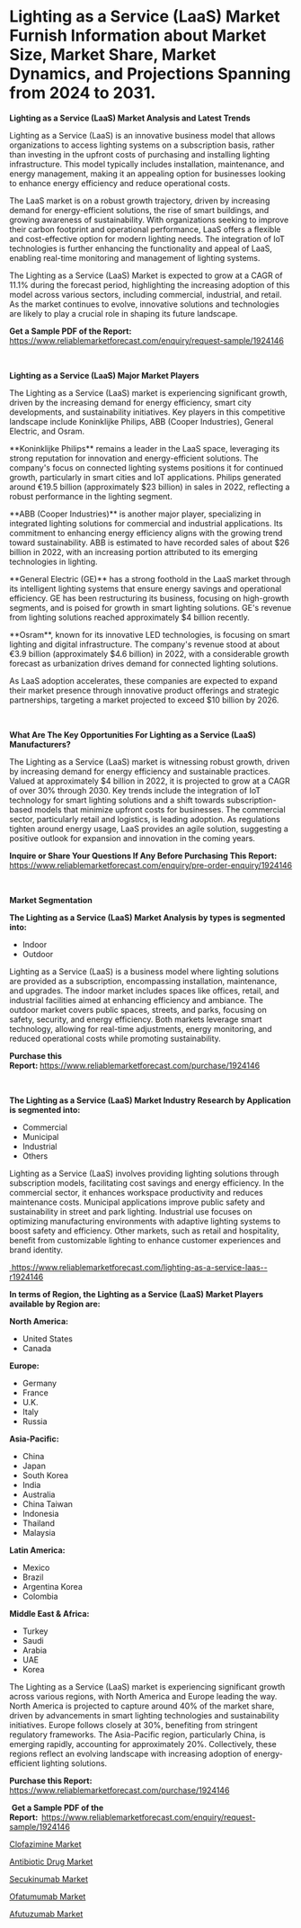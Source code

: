 <p><h1>Lighting as a Service (LaaS) Market Furnish Information about Market Size, Market Share, Market Dynamics, and Projections Spanning from 2024 to 2031.</h1></p><p><strong>Lighting as a Service (LaaS) Market Analysis and Latest Trends</strong></p>
<p><p>Lighting as a Service (LaaS) is an innovative business model that allows organizations to access lighting systems on a subscription basis, rather than investing in the upfront costs of purchasing and installing lighting infrastructure. This model typically includes installation, maintenance, and energy management, making it an appealing option for businesses looking to enhance energy efficiency and reduce operational costs. </p><p>The LaaS market is on a robust growth trajectory, driven by increasing demand for energy-efficient solutions, the rise of smart buildings, and growing awareness of sustainability. With organizations seeking to improve their carbon footprint and operational performance, LaaS offers a flexible and cost-effective option for modern lighting needs. The integration of IoT technologies is further enhancing the functionality and appeal of LaaS, enabling real-time monitoring and management of lighting systems. </p><p>The Lighting as a Service (LaaS) Market is expected to grow at a CAGR of 11.1% during the forecast period, highlighting the increasing adoption of this model across various sectors, including commercial, industrial, and retail. As the market continues to evolve, innovative solutions and technologies are likely to play a crucial role in shaping its future landscape.</p></p>
<p><strong>Get a Sample PDF of the Report:&nbsp;</strong> <a href="https://www.reliablemarketforecast.com/enquiry/request-sample/1924146?utm_campaign=1768&utm_medium=2&utm_source=Github&utm_content=ia&utm_term=24102024&utm_id=lighting-as-a-service-laas">https://www.reliablemarketforecast.com/enquiry/request-sample/1924146</a></p>
<p>&nbsp;</p>
<p><strong>Lighting as a Service (LaaS) Major Market Players</strong></p>
<p><p>The Lighting as a Service (LaaS) market is experiencing significant growth, driven by the increasing demand for energy efficiency, smart city developments, and sustainability initiatives. Key players in this competitive landscape include Koninklijke Philips, ABB (Cooper Industries), General Electric, and Osram.</p><p>**Koninklijke Philips** remains a leader in the LaaS space, leveraging its strong reputation for innovation and energy-efficient solutions. The company's focus on connected lighting systems positions it for continued growth, particularly in smart cities and IoT applications. Philips generated around €19.5 billion (approximately $23 billion) in sales in 2022, reflecting a robust performance in the lighting segment.</p><p>**ABB (Cooper Industries)** is another major player, specializing in integrated lighting solutions for commercial and industrial applications. Its commitment to enhancing energy efficiency aligns with the growing trend toward sustainability. ABB is estimated to have recorded sales of about $26 billion in 2022, with an increasing portion attributed to its emerging technologies in lighting.</p><p>**General Electric (GE)** has a strong foothold in the LaaS market through its intelligent lighting systems that ensure energy savings and operational efficiency. GE has been restructuring its business, focusing on high-growth segments, and is poised for growth in smart lighting solutions. GE's revenue from lighting solutions reached approximately $4 billion recently.</p><p>**Osram**, known for its innovative LED technologies, is focusing on smart lighting and digital infrastructure. The company's revenue stood at about €3.9 billion (approximately $4.6 billion) in 2022, with a considerable growth forecast as urbanization drives demand for connected lighting solutions.</p><p>As LaaS adoption accelerates, these companies are expected to expand their market presence through innovative product offerings and strategic partnerships, targeting a market projected to exceed $10 billion by 2026.</p></p>
<p>&nbsp;</p>
<p><strong>What Are The Key Opportunities For Lighting as a Service (LaaS) Manufacturers?</strong></p>
<p><p>The Lighting as a Service (LaaS) market is witnessing robust growth, driven by increasing demand for energy efficiency and sustainable practices. Valued at approximately $4 billion in 2022, it is projected to grow at a CAGR of over 30% through 2030. Key trends include the integration of IoT technology for smart lighting solutions and a shift towards subscription-based models that minimize upfront costs for businesses. The commercial sector, particularly retail and logistics, is leading adoption. As regulations tighten around energy usage, LaaS provides an agile solution, suggesting a positive outlook for expansion and innovation in the coming years.</p></p>
<p><strong>Inquire or Share Your Questions If Any Before Purchasing This Report:</strong> <a href="https://www.reliablemarketforecast.com/enquiry/pre-order-enquiry/1924146?utm_campaign=1768&utm_medium=2&utm_source=Github&utm_content=ia&utm_term=24102024&utm_id=lighting-as-a-service-laas">https://www.reliablemarketforecast.com/enquiry/pre-order-enquiry/1924146</a></p>
<p>&nbsp;</p>
<p><strong>Market Segmentation</strong></p>
<p><strong>The Lighting as a Service (LaaS) Market Analysis by types is segmented into:</strong></p>
<p><ul><li>Indoor</li><li>Outdoor</li></ul></p>
<p><p>Lighting as a Service (LaaS) is a business model where lighting solutions are provided as a subscription, encompassing installation, maintenance, and upgrades. The indoor market includes spaces like offices, retail, and industrial facilities aimed at enhancing efficiency and ambiance. The outdoor market covers public spaces, streets, and parks, focusing on safety, security, and energy efficiency. Both markets leverage smart technology, allowing for real-time adjustments, energy monitoring, and reduced operational costs while promoting sustainability.</p></p>
<p><strong>Purchase this Report:&nbsp;</strong><a href="https://www.reliablemarketforecast.com/purchase/1924146?utm_campaign=1768&utm_medium=2&utm_source=Github&utm_content=ia&utm_term=24102024&utm_id=lighting-as-a-service-laas">https://www.reliablemarketforecast.com/purchase/1924146</a></p>
<p>&nbsp;</p>
<p><strong>The Lighting as a Service (LaaS) Market Industry Research by Application is segmented into:</strong></p>
<p><ul><li>Commercial</li><li>Municipal</li><li>Industrial</li><li>Others</li></ul></p>
<p><p>Lighting as a Service (LaaS) involves providing lighting solutions through subscription models, facilitating cost savings and energy efficiency. In the commercial sector, it enhances workspace productivity and reduces maintenance costs. Municipal applications improve public safety and sustainability in street and park lighting. Industrial use focuses on optimizing manufacturing environments with adaptive lighting systems to boost safety and efficiency. Other markets, such as retail and hospitality, benefit from customizable lighting to enhance customer experiences and brand identity.</p></p>
<p><a href="https://www.reliablemarketforecast.com/lighting-as-a-service-laas--r1924146?utm_campaign=1768&utm_medium=2&utm_source=Github&utm_content=ia&utm_term=24102024&utm_id=lighting-as-a-service-laas">&nbsp;https://www.reliablemarketforecast.com/lighting-as-a-service-laas--r1924146</a></p>
<p><strong>In terms of Region, the Lighting as a Service (LaaS) Market Players available by Region are:</strong></p>
<p>
    <p> <strong> North America: </strong>
        <ul>
            <li>United States</li>
            <li>Canada</li>
        </ul>
        </p> 
    <p> <strong> Europe: </strong>
        <ul>
            <li>Germany</li>
            <li>France</li>
            <li>U.K.</li>
            <li>Italy</li>
            <li>Russia</li>
        </ul>
        </p> 
    <p> <strong> Asia-Pacific: </strong>
        <ul>
            <li>China</li>
            <li>Japan</li>
            <li>South Korea</li>
            <li>India</li>
            <li>Australia</li>
            <li>China Taiwan</li>
            <li>Indonesia</li>
            <li>Thailand</li>
            <li>Malaysia</li>
        </ul>
        </p> 
    <p> <strong> Latin America: </strong>
        <ul>
            <li>Mexico</li>
            <li>Brazil</li>
            <li>Argentina Korea</li>
            <li>Colombia</li>
        </ul>
        </p> 
    <p> <strong> Middle East & Africa: </strong>
        <ul>
            <li>Turkey</li>
            <li>Saudi</li>
            <li>Arabia</li>
            <li>UAE</li>
            <li>Korea</li>
        </ul>
    </p>
    </p>
<p><p>The Lighting as a Service (LaaS) market is experiencing significant growth across various regions, with North America and Europe leading the way. North America is projected to capture around 40% of the market share, driven by advancements in smart lighting technologies and sustainability initiatives. Europe follows closely at 30%, benefiting from stringent regulatory frameworks. The Asia-Pacific region, particularly China, is emerging rapidly, accounting for approximately 20%. Collectively, these regions reflect an evolving landscape with increasing adoption of energy-efficient lighting solutions.</p></p>
<p><strong>Purchase this Report: </strong><a href="https://www.reliablemarketforecast.com/purchase/1924146?utm_campaign=1768&utm_medium=2&utm_source=Github&utm_content=ia&utm_term=24102024&utm_id=lighting-as-a-service-laas">https://www.reliablemarketforecast.com/purchase/1924146</a></p>
<p>&nbsp;<strong>Get a Sample PDF of the Report:&nbsp;&nbsp;</strong><a href="https://www.reliablemarketforecast.com/enquiry/request-sample/1924146?utm_campaign=1768&utm_medium=2&utm_source=Github&utm_content=ia&utm_term=24102024&utm_id=lighting-as-a-service-laas">https://www.reliablemarketforecast.com/enquiry/request-sample/1924146</a></p>
<p><strong></strong></p>
<p><p><a href="https://www.linkedin.com/pulse/clofazimine-market-size-share-analysis-growth-trends-forecast-5npae?utm_campaign=1768&utm_medium=2&utm_source=Github&utm_content=ia&utm_term=24102024&utm_id=lighting-as-a-service-laas">Clofazimine Market</a></p><p><a href="https://www.linkedin.com/pulse/global-antibiotic-drug-market-opportunities-forecast-period-from-334xe?utm_campaign=1768&utm_medium=2&utm_source=Github&utm_content=ia&utm_term=24102024&utm_id=lighting-as-a-service-laas">Antibiotic Drug Market</a></p><p><a href="https://www.linkedin.com/pulse/unveiling-market-trends-global-secukinumab-growth-regional-insights-abxpe?utm_campaign=1768&utm_medium=2&utm_source=Github&utm_content=ia&utm_term=24102024&utm_id=lighting-as-a-service-laas">Secukinumab Market</a></p><p><a href="https://www.linkedin.com/pulse/investment-opportunities-ofatumumab-sector-risk-analysis-pjvpf?utm_campaign=1768&utm_medium=2&utm_source=Github&utm_content=ia&utm_term=24102024&utm_id=lighting-as-a-service-laas">Ofatumumab Market</a></p><p><a href="https://www.linkedin.com/pulse/afutuzumab-market-evolution-key-trends-regional-dynamics-4uftf?utm_campaign=1768&utm_medium=2&utm_source=Github&utm_content=ia&utm_term=24102024&utm_id=lighting-as-a-service-laas">Afutuzumab Market</a></p></p>